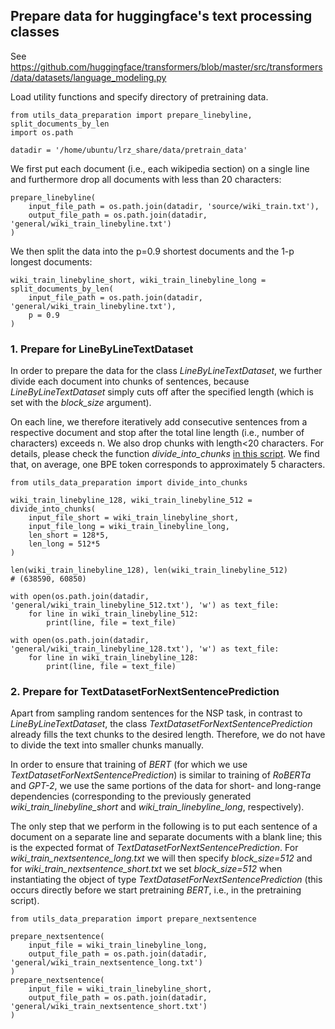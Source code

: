 ## Prepare data for huggingface's text processing classes

See https://github.com/huggingface/transformers/blob/master/src/transformers/data/datasets/language_modeling.py

Load utility functions and specify directory of pretraining data.
```
from utils_data_preparation import prepare_linebyline, split_documents_by_len
import os.path

datadir = '/home/ubuntu/lrz_share/data/pretrain_data'
```

We first put each document (i.e., each wikipedia section) on a single line 
and furthermore drop all documents with less than 20 characters:
```
prepare_linebyline(
    input_file_path = os.path.join(datadir, 'source/wiki_train.txt'), 
    output_file_path = os.path.join(datadir, 'general/wiki_train_linebyline.txt')
)
```

We then split the data into the p=0.9 shortest documents and the 1-p 
longest documents:
```
wiki_train_linebyline_short, wiki_train_linebyline_long = split_documents_by_len(
    input_file_path = os.path.join(datadir, 'general/wiki_train_linebyline.txt'),
    p = 0.9
)
```

### 1. Prepare for LineByLineTextDataset

In order to prepare the data for the class *LineByLineTextDataset*, we further divide each document into chunks of sentences, because *LineByLineTextDataset* simply cuts off after the specified length (which is set with the *block_size* argument). 

On each line, we therefore iteratively add consecutive sentences from a respective document
and stop after the total line length (i.e., number of characters) exceeds n. 
We also drop chunks with length<20 characters. For details, please check
the function *divide_into_chunks* [in this script](https://github.com/PMSchulze/masters_thesis/blob/master/data_preparation/utils_data_preparation.py).
We find that, on average, one BPE token corresponds to approximately 5 characters.
```
from utils_data_preparation import divide_into_chunks

wiki_train_linebyline_128, wiki_train_linebyline_512 =  divide_into_chunks(
    input_file_short = wiki_train_linebyline_short,
    input_file_long = wiki_train_linebyline_long,
    len_short = 128*5,
    len_long = 512*5
)

len(wiki_train_linebyline_128), len(wiki_train_linebyline_512)
# (638590, 60850)

with open(os.path.join(datadir, 'general/wiki_train_linebyline_512.txt'), 'w') as text_file:
    for line in wiki_train_linebyline_512:
        print(line, file = text_file)

with open(os.path.join(datadir, 'general/wiki_train_linebyline_128.txt'), 'w') as text_file:
    for line in wiki_train_linebyline_128:
        print(line, file = text_file)
```

### 2. Prepare for TextDatasetForNextSentencePrediction

Apart from sampling random sentences for the NSP task, in contrast to *LineByLineTextDataset*, the class *TextDatasetForNextSentencePrediction* 
already fills the text chunks to the desired length. Therefore, we do not have to divide the text into smaller chunks manually.

In order to ensure that training of *BERT* (for which we use *TextDatasetForNextSentencePrediction*) is similar to training of *RoBERTa*
and *GPT-2*, we use the same portions of the data for short- and long-range dependencies (corresponding to the previously generated  *wiki_train_linebyline_short* and *wiki_train_linebyline_long*, respectively).

The only step that we perform in the following is to put each sentence of a document on a separate line and separate documents with a blank line; this is the expected format of *TextDatasetForNextSentencePrediction*. For *wiki_train_nextsentence_long.txt* we will then specify *block_size=512* and for *wiki_train_nextsentence_short.txt* we set *block_size=512* when instantiating the object of type *TextDatasetForNextSentencePrediction* (this occurs directly before we start pretraining *BERT*, i.e., in the pretraining script).

```
from utils_data_preparation import prepare_nextsentence

prepare_nextsentence(
    input_file = wiki_train_linebyline_long,
    output_file_path = os.path.join(datadir, 'general/wiki_train_nextsentence_long.txt')
)
prepare_nextsentence(
    input_file = wiki_train_linebyline_short,
    output_file_path = os.path.join(datadir, 'general/wiki_train_nextsentence_short.txt')
)
```
